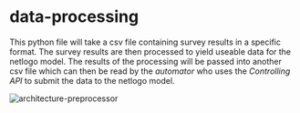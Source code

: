 # data-processing
This python file will take a csv file containing survey results in a specific format. The survey results are then processed to yield useable data for the netlogo model. The results of the processing will be passed into another csv file which can then be read by the *automator* who uses the *Controlling API* to submit the data to the netlogo model.

![architecture-preprocessor](https://github.com/ABM-Tanzania/data-processing/assets/34133192/1b1a88f0-32bf-4279-a2cd-0f1357202cbe)

